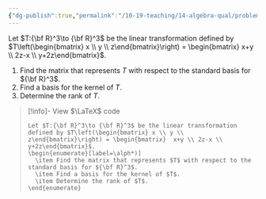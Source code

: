 ```yaml
---
{"dg-publish":true,"permalink":"/10-19-teaching/14-algebra-qual/problem-from-past-exams/linear-algebra/computations-with-a-given-linear-transformation/","tags":["linear_algebra"],"updated":"2025-03-18T10:34:17-07:00"}
---
```


Let $T:{\bf R}^3\to {\bf R}^3$ be the linear transformation defined by $T\left(\begin{bmatrix} x \\ y \\ z\end{bmatrix}\right) = \begin{bmatrix}  x+y \\ 2z-x \\ y+2z\end{bmatrix}$.

1. Find the matrix that represents $T$ with respect to the standard basis for ${\bf R}^3$.
2. Find a basis for the kernel of $T$.
3. Determine the rank of $T$.

> [!info]- View $\LaTeX$ code
> ```
> Let $T:{\bf R}^3\to {\bf R}^3$ be the linear transformation defined by $T\left(\begin{bmatrix} x \\ y \\ z\end{bmatrix}\right) = \begin{bmatrix}  x+y \\ 2z-x \\ y+2z\end{bmatrix}$.
> \begin{enumerate}[label=\alph*)]
> 	\item Find the matrix that represents $T$ with respect to the standard basis for ${\bf R}^3$.
> 	\item Find a basis for the kernel of $T$.
> 	\item Determine the rank of $T$.
> \end{enumerate}
> ```